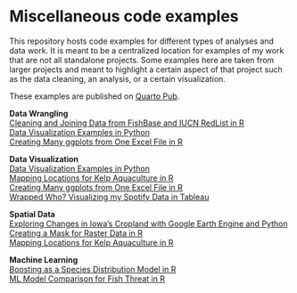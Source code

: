 # Miscellaneous code examples

This repository hosts code examples for different types of analyses and data work. It is meant to be a centralized location for examples of my work that are not all standalone projects. Some examples here are taken from larger projects and meant to highlight a certain aspect of that project such as the data cleaning, an analysis, or a certain visualization.

These examples are published on [Quarto Pub](https://elkewind.quarto.pub/).

**Data Wrangling**<br>
[Cleaning and Joining Data from FishBase and IUCN RedList in R](https://elkewind.quarto.pub/cleaning-and-joining-data-from-fishbase-and-iucn-redlist/)<br>
[Data Visualization Examples in Python](https://elkewind.quarto.pub/data-visualization-examples-in-python/)<br>
[Creating Many ggplots from One Excel File in R](https://elkewind.quarto.pub/creating-many-ggplots-from-one-excel-file-in-r/)<br>

**Data Visualization**<br>
[Data Visualization Examples in Python](https://elkewind.quarto.pub/data-visualization-examples-in-python/)<br>
[Mapping Locations for Kelp Aquaculture in R](https://elkewind.quarto.pub/mapping-locations-for-kelp-aquaculture-in-r/)<br>
[Creating Many ggplots from One Excel File in R](https://elkewind.quarto.pub/creating-many-ggplots-from-one-excel-file-in-r/)<br>
[Wrapped Who? Visualizing my Spotify Data in Tableau](https://elkewind.quarto.pub/wrapped-who-visualizing-my-spotify-data-in-tableau/)<br>

**Spatial Data**<br>
[Exploring Changes in Iowa’s Cropland with Google Earth Engine and Python](https://elkewind.quarto.pub/exploring-changes-in-iowas-cropland-with-google-earth-engine-and-python/)<br>
[Creating a Mask for Raster Data in R](https://elkewind.quarto.pub/creating-a-mask-for-raster-data-in-r/)<br>
[Mapping Locations for Kelp Aquaculture in R](https://elkewind.quarto.pub/mapping-locations-for-kelp-aquaculture-in-r/)<br>

**Machine Learning**<br>
[Boosting as a Species Distribution Model in R](https://elkewind.quarto.pub/boosting-as-a-species-distribution-model-in-r/)<br>
[ML Model Comparison for Fish Threat in R](https://elkewind.quarto.pub/ml-model-comparison-for-fish-threat-in-r/)<br>
